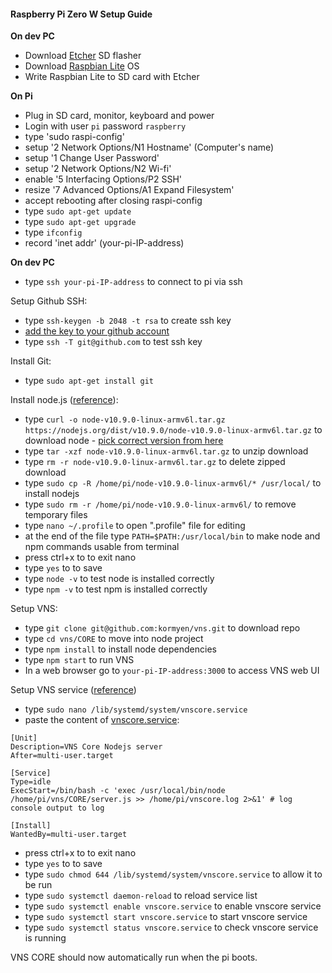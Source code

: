 #### Raspberry Pi Zero W Setup Guide

**On dev PC**
- Download [Etcher](https://etcher.io/) SD flasher 
- Download [Raspbian Lite](https://www.raspberrypi.org/downloads/raspbian/) OS 
- Write Raspbian Lite to SD card with Etcher

**On Pi**
- Plug in SD card, monitor, keyboard and power
- Login with user `pi` password `raspberry`
- type 'sudo raspi-config'
- setup '2 Network Options/N1 Hostname' (Computer's name)
- setup '1 Change User Password'
- setup '2 Network Options/N2 Wi-fi'
- enable '5 Interfacing Options/P2 SSH'
- resize '7 Advanced Options/A1 Expand Filesystem'
- accept rebooting after closing raspi-config
- type `sudo apt-get update`
- type `sudo apt-get upgrade`
- type `ifconfig`
- record 'inet addr' (your-pi-IP-address)

**On dev PC**
- type `ssh your-pi-IP-address` to connect to pi via ssh

Setup Github SSH:
- type `ssh-keygen -b 2048 -t rsa` to create ssh key
- [add the key to your github account](https://help.github.com/articles/adding-a-new-ssh-key-to-your-github-account/)
- type `ssh -T git@github.com` to test ssh key

Install Git:
- type `sudo apt-get install git`

Install node.js ([reference](https://www.thepolyglotdeveloper.com/2018/03/install-nodejs-raspberry-pi-zero-w-nodesource/)):
- type `curl -o node-v10.9.0-linux-armv6l.tar.gz https://nodejs.org/dist/v10.9.0/node-v10.9.0-linux-armv6l.tar.gz` to download node - [pick correct version from here](https://nodejs.org/dist/)
- type `tar -xzf node-v10.9.0-linux-armv6l.tar.gz` to unzip download
- type `rm -r node-v10.9.0-linux-armv6l.tar.gz` to delete zipped download
- type `sudo cp -R /home/pi/node-v10.9.0-linux-armv6l/* /usr/local/` to install nodejs
- type `sudo rm -r /home/pi/node-v10.9.0-linux-armv6l/` to remove temporary files
- type `nano ~/.profile` to open ".profile" file for editing
- at the end of the file type `PATH=$PATH:/usr/local/bin` to make node and npm commands usable from terminal
- press ctrl+x to to exit nano
- type `yes` to to save
- type `node -v` to test node is installed correctly
- type `npm -v` to test npm is installed correctly

Setup VNS:
- type `git clone git@github.com:kormyen/vns.git` to download repo
- type `cd vns/CORE` to move into node project
- type `npm install` to install node dependencies
- type `npm start` to run VNS
- In a web browser go to `your-pi-IP-address:3000` to access VNS web UI

Setup VNS service ([reference](https://www.paulaikman.co.uk/nodejs-services-raspberrypi/))
- type `sudo nano /lib/systemd/system/vnscore.service`
- paste the content of [vnscore.service](vnscore.service):
```
[Unit]
Description=VNS Core Nodejs server
After=multi-user.target

[Service]
Type=idle
ExecStart=/bin/bash -c 'exec /usr/local/bin/node /home/pi/vns/CORE/server.js >> /home/pi/vnscore.log 2>&1' # log console output to log

[Install]
WantedBy=multi-user.target
```
- press ctrl+x to to exit nano
- type `yes` to to save
- type `sudo chmod 644 /lib/systemd/system/vnscore.service` to allow it to be run
- type `sudo systemctl daemon-reload` to reload service list
- type `sudo systemctl enable vnscore.service` to enable vnscore service
- type `sudo systemctl start vnscore.service` to start vnscore service
- type `sudo systemctl status vnscore.service` to check vnscore service is running

VNS CORE should now automatically run when the pi boots.
